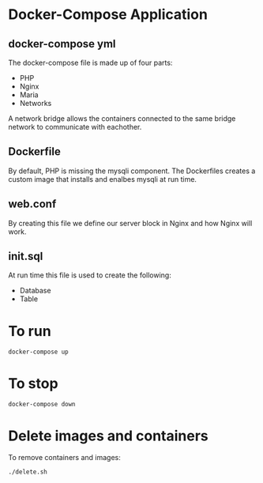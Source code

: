 # Docker-Compose Application

## docker-compose yml
The docker-compose file is made up of four parts:
- PHP
- Nginx
- Maria
- Networks


A network bridge allows the containers connected to the same bridge network to communicate with eachother. 

## Dockerfile

By default, PHP is missing the mysqli component. The Dockerfiles creates a custom image that installs and enalbes mysqli at run time.

## web.conf

By creating this file we define our server block in Nginx and how Nginx will work.

## init.sql

At run time this file is used to create the following:

- Database
- Table

# To run

`docker-compose up`

# To stop

`docker-compose down`

# Delete images and containers

To remove containers and images:

`./delete.sh`